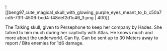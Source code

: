 ![[beng97_cute_magical_skull_with_glowing_purple_eyes_meant_to_b_c50a7cd5-73ff-4506-bcd4-f48def2d1c46_3.png | 400]]

The Talking skull, given to Persephone to keep her company by Hades.
She talked to him much during her captivity with Atlas. 
He knows much and more about the underworld. 
Can fly.
Can be sent up to 30 Meters away to report / Bite enemies for 1d6 damage.
